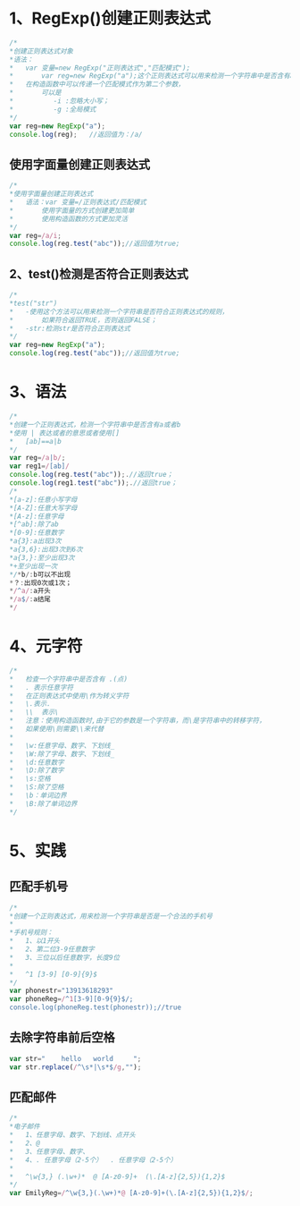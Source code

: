 # **1、RegExp()创建正则表达式**

```javascript
/*
*创建正则表达式对象
*语法：
*	var 变量=new RegExp("正则表达式","匹配模式");	
*		var reg=new RegExp("a");这个正则表达式可以用来检测一个字符串中是否含有a ;
*	在构造函数中可以传递一个匹配模式作为第二个参数，
*		可以是
*		   -i :忽略大小写；
*		   -g :全局模式
*/
var reg=new RegExp("a");
console.log(reg);	//返回值为：/a/
```

## **使用字面量创建正则表达式**

```javascript
/*
*使用字面量创建正则表达式
*	语法：var 变量=/正则表达式/匹配模式
*		使用字面量的方式创建更加简单
*		使用构造函数的方式更加灵活
*/
var reg=/a/i;
console.log(reg.test("abc"));//返回值为true;
```

## **2、test()检测是否符合正则表达式**

```javascript
/*
*test("str")
*	-使用这个方法可以用来检测一个字符串是否符合正则表达式的规则，
*		如果符合返回TRUE，否则返回FALSE；
*	-str:检测str是否符合正则表达式
*/
var reg=new RegExp("a");
console.log(reg.test("abc"));//返回值为true;
```

# **3、语法**

```javascript
/*
*创建一个正则表达式，检测一个字符串中是否含有a或者b
*使用 | 表达或者的意思或者使用[]
*	[ab]==a|b
*/
var reg=/a|b/;
var reg1=/[ab]/
console.log(reg.test("abc"));.//返回true；
console.log(reg1.test("abc"));.//返回true；
/*
*[a-z]:任意小写字母
*[A-Z]:任意大写字母
*[A-z]:任意字母
*[^ab]:除了ab
*[0-9]:任意数字
*a{3}:a出现3次
*a{3,6}:出现3次到6次
*a{3,}:至少出现3次
*+至少出现一次
*/*b/:b可以不出现
*？:出现0次或1次；
*/^a/:a开头
*/a$/:a结尾
*/
```

# **4、元字符**

```javascript
/*
*	检查一个字符串中是否含有 .(点)
*	. 表示任意字符
*	在正则表达式中使用\作为转义字符
*	\.表示.
*	\\  表示\
*	注意：使用构造函数时,由于它的参数是一个字符串，而\是字符串中的转移字符，
*	如果使用\则需要\\来代替
*
*	\w:任意字母、数字、下划线_
*	\W:除了字母、数字、下划线_
*	\d:任意数字
*	\D:除了数字
*	\s:空格
*	\S:除了空格
*	\b：单词边界
*	\B:除了单词边界
*/
```

# **5、实践**

## **匹配手机号**

```javascript
/*
*创建一个正则表达式，用来检测一个字符串是否是一个合法的手机号
*
*手机号规则：
*	1、以1开头
*	2、第二位3-9任意数字
*	3、三位以后任意数字，长度9位
*	
*	^1 [3-9] [0-9]{9}$
*/
var phonestr="13913618293"
var phoneReg=/^1[3-9][0-9{9}$/;
console.log(phoneReg.test(phonestr));//true
```

## **去除字符串前后空格**

```javascript
var str="    hello   world     ";
var str.replace(/^\s*|\s*$/g,"");
```

## **匹配邮件**

```javascript
/*
*电子邮件
*	1、任意字母、数字、下划线、点开头
*	2、@
*	3、任意字母、数字、
*	4、. 任意字母（2-5个）  . 任意字母（2-5个）
*	
*	^\w{3,} (.\w+)*  @ [A-z0-9]+  (\.[A-z]{2,5}){1,2}$
*/
var EmilyReg=/^\w{3,}(.\w+)*@ [A-z0-9]+(\.[A-z]{2,5}){1,2}$/;
```